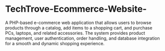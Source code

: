 # TechTrove-Ecommerce-Website-
A PHP-based e-commerce web application that allows users to browse products through a catalog, add items to a shopping cart, and purchase PCs, laptops, and related accessories. The system provides product management, user authentication, order handling, and database integration for a smooth and dynamic shopping experience.
